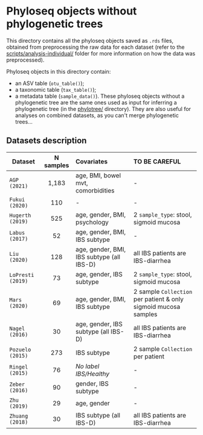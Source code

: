 # Phyloseq objects without phylogenetic trees

This directory contains all the phyloseq objects saved as `.rds` files, obtained from preprocessing the raw data for each dataset (refer to the [scripts/analysis-individual/](../../scripts/analysis-individual/) folder for more information on how the data was preprocessed).

Phyloseq objects in this directory contain:
- an ASV table (`otu_table()`);
- a taxonomic table (`tax_table()`);
- a metadata table (`sample_data()`).
These phyloseq objects without a phylogenetic tree are the same ones used as input for inferring a phylogenetic tree (in the [phylotree/](../../analysis-individual/CLUSTER/phylotree/) directory). They are also useful for analyses on combined datasets, as you can't merge phylogenetic trees...


## Datasets description

|     Dataset    | N samples |                  Covariates               |                        TO BE CAREFUL                           |
| -------------- | :-------: | :---------------------------------------- | :------------------------------------------------------------- |
|  `AGP (2021)`  |  1,183    |age, BMI, bowel mvt, comorbidities         |                    -                                           |
| `Fukui (2020)` |    110    |                    -                      |                    -                                           |
|`Hugerth (2019)`|    525    |age, gender, BMI, psychology               | 2 `sample_type`: stool, sigmoid mucosa                         |
| `Labus (2017)` |     52    |age, gender, BMI, IBS subtype              |                    -                                           |
|  `Liu (2020)`  |    128    |age, gender, BMI, IBS subtype (all IBS-D)  | all IBS patients are IBS-diarrhea                              |
|`LoPresti (2019)`|    73    |age, gender, IBS subtype                   | 2 `sample_type`: stool, sigmoid mucosa                         |
|  `Mars (2020)` |     69    |age, gender, BMI, IBS subtype              |2 sample `Collection` per patient & only sigmoid mucosa samples |
| `Nagel (2016)` |     30    |age, gender, IBS subtype (all IBS-D)       | all IBS patients are IBS-diarrhea                              |
|`Pozuelo (2015)`|    273    |IBS subtype                                | 2 sample `Collection` per patient                              |
|`Ringel (2015)` |     76    | _No label IBS/Healthy_                    |                    -                                           |
| `Zeber (2016)` |     90    |gender, IBS subtype                        |                    -                                           |
|  `Zhu (2019)`  |     29    |age, gender                                |                    -                                           |
|`Zhuang (2018)` |     30    |IBS subtype (all IBS-D)                    | all IBS patients are IBS-diarrhea                              |

